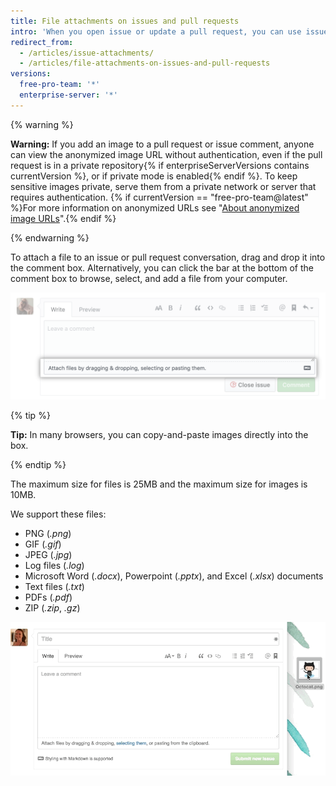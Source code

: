 ```yaml
---
title: File attachments on issues and pull requests
intro: 'When you open issue or update a pull request, you can use issue attachments to upload images of proposed features or screenshots of bugs.'
redirect_from:
  - /articles/issue-attachments/
  - /articles/file-attachments-on-issues-and-pull-requests
versions:
  free-pro-team: '*'
  enterprise-server: '*'
---
```


{% warning %}

**Warning:** If you add an image to a pull request or issue comment, anyone can view the anonymized image URL without authentication, even if the pull request is in a private repository{% if enterpriseServerVersions contains currentVersion %}, or if private mode is enabled{% endif %}. To keep sensitive images private, serve them from a private network or server that requires authentication. {% if currentVersion == "free-pro-team@latest" %}For more information on anonymized URLs see "[About anonymized image URLs](/articles/about-anonymized-image-urls)".{% endif %}

{% endwarning %}

To attach a file to an issue or pull request conversation, drag and drop it into the comment box. Alternatively, you can click the bar at the bottom of the comment box to browse, select, and add a file from your computer.

![Select attachments from computer](/assets/images/help/pull_requests/select-bar.png)

{% tip %}

**Tip:** In many browsers, you can copy-and-paste images directly into the box.

{% endtip %}

The maximum size for files is 25MB and the maximum size for images is 10MB.

We support these files:

* PNG (*.png*)
* GIF (*.gif*)
* JPEG (*.jpg*)
* Log files (*.log*)
* Microsoft Word (*.docx*), Powerpoint (*.pptx*), and Excel (*.xlsx*) documents
* Text files (*.txt*)
* PDFs (*.pdf*)
* ZIP (*.zip*, *.gz*)

![Attachments animated GIF](/assets/images/help/pull_requests/dragging_images.gif)
